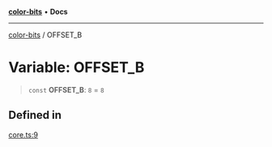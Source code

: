 [**color-bits**](../README.md) • **Docs**

***

[color-bits](../README.md) / OFFSET\_B

# Variable: OFFSET\_B

> `const` **OFFSET\_B**: `8` = `8`

## Defined in

[core.ts:9](https://github.com/romgrk/color-bits/blob/e6e18569fa37645f22dd4f4c831dece10d0dd00b/src/core.ts#L9)
